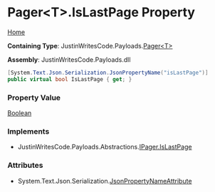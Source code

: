 # Pager\<T\>\.IsLastPage Property

[Home](../../../README.md)

**Containing Type**: JustinWritesCode\.Payloads\.[Pager\<T\>](../README.md)

**Assembly**: JustinWritesCode\.Payloads\.dll

```csharp
[System.Text.Json.Serialization.JsonPropertyName("isLastPage")]
public virtual bool IsLastPage { get; }
```

### Property Value

[Boolean](https://docs.microsoft.com/en-us/dotnet/api/system.boolean)

### Implements

* JustinWritesCode\.Payloads\.Abstractions\.[IPager.IsLastPage](../../Abstractions/IPager/IsLastPage/README.md)

### Attributes

* System\.Text\.Json\.Serialization\.[JsonPropertyNameAttribute](https://docs.microsoft.com/en-us/dotnet/api/system.text.json.serialization.jsonpropertynameattribute)

